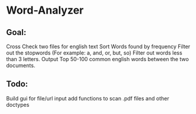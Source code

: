 # Word-Analyzer
## Goal: 
Cross Check two files for english text
Sort Words found by frequency
Filter out the stopwords (For example: a, and, or, but, so)
Filter out words less than 3 letters.
Output Top 50-100 common english words between the two documents.

## Todo:
Build gui for file/url input
add functions to scan .pdf files and other doctypes
